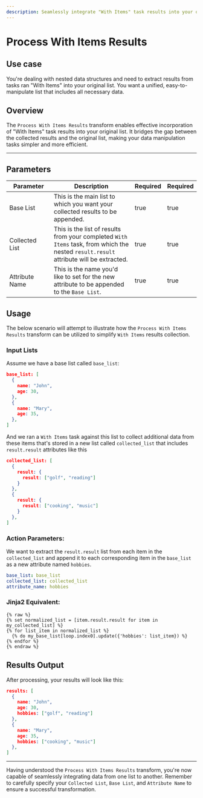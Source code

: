 ```yaml
---
description: Seamlessly integrate "With Items" task results into your original list.
---
```


# Process With Items Results

## Use case

You're dealing with nested data structures and need to extract results from tasks ran "With Items" into your original list. You want a unified, easy-to-manipulate list that includes all necessary data.

## Overview

The `Process With Items Results` transform enables effective incorporation of "With Items" task results into your original list. It bridges the gap between the collected results and the original list, making your data manipulation tasks simpler and more efficient.

***

## Parameters

<table><thead><tr><th width="164">Parameter</th><th width="473.33333333333326">Description</th><th data-type="checkbox">Required</th><th data-hidden data-type="checkbox">Required</th></tr></thead><tbody><tr><td>Base List</td><td>This is the main list to which you want your collected results to be appended.</td><td>true</td><td>true</td></tr><tr><td>Collected List</td><td>This is the list of results from your completed <code>With Items</code> task, from which the nested <code>result.result</code> attribute will be extracted.</td><td>true</td><td>true</td></tr><tr><td>Attribute Name</td><td>This is the name you'd like to set for the new attribute to be appended to the <code>Base List</code>.</td><td>true</td><td>true</td></tr></tbody></table>

## Usage

The below scenario will attempt to illustrate how the `Process With Items Results` transform can be utilized to simplify `With Items` results collection.

### **Input Lists**

Assume we have a base list called `base_list`:

```json
base_list: [
  {
    name: "John",
    age: 30,
  },
  {
    name: "Mary",
    age: 35,
  },
]
```

And we ran a `With Items` task against this list to collect additional data from these items that's stored in a new list called `collected_list` that includes `result.result` attributes like this

```json
collected_list: [
  {
    result: {
      result: ["golf", "reading"]
    }
  },
  {
    result: {
      result: ["cooking", "music"]
    }
  },
]
```

### Action Parameters:

We want to extract the `result.result` list from each item in the `collected_list` and append it to each corresponding item in the `base_list` as a new attribute named `hobbies`.

```yaml
base_list: base_list
collected_list: collected_list
attribute_name: hobbies
```

### **Jinja2 Equivalent:**

```jinja2
{% raw %}
{% set normalized_list = [item.result.result for item in my_collected_list] %}
{% for list_item in normalized_list %}
  {% do my_base_list[loop.index0].update({'hobbies': list_item}) %}
{% endfor %}
{% endraw %}
```

## Results Output

After processing, your results will look like this:

```json
results: [
  {
    name: "John",
    age: 30,
    hobbies: ["golf", "reading"]
  },
  {
    name: "Mary",
    age: 35,
    hobbies: ["cooking", "music"]
  },
]
```

***

Having understood the `Process With Items Results` transform, you're now capable of seamlessly integrating data from one list to another. Remember to carefully specify your `Collected List`, `Base List`, and `Attribute Name` to ensure a successful transformation.
